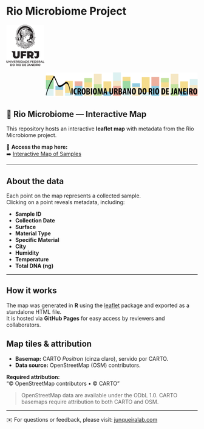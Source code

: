 # Rio Microbiome Project

<p align="left">
  <img src="figures/ufrj.png" width="100">
</p>

<p align="right">
  <img src="figures/micro_urb_rj.png" width="400">
</p>



## 🧬 Rio Microbiome — Interactive Map

This repository hosts an interactive **leaflet map** with metadata from the Rio Microbiome project.  

📍 **Access the map here:**  
➡️ [Interactive Map of Samples](https://JunqueiraLab.github.io/rio_microbiome/map_all_samples.html)

---

## About the data
Each point on the map represents a collected sample.  
Clicking on a point reveals metadata, including:

- **Sample ID**  
- **Collection Date**  
- **Surface**  
- **Material Type**  
- **Specific Material**  
- **City**  
- **Humidity**  
- **Temperature**  
- **Total DNA (ng)**  

---

## How it works
The map was generated in **R** using the [leaflet](https://rstudio.github.io/leaflet/) package and exported as a standalone HTML file.  
It is hosted via **GitHub Pages** for easy access by reviewers and collaborators.

## Map tiles & attribution

- **Basemap:** CARTO *Positron* (cinza claro), servido por CARTO.
- **Data source:** OpenStreetMap (OSM) contributors.

**Required attribution:**  
“© OpenStreetMap contributors • © CARTO”

> OpenStreetMap data are available under the ODbL 1.0. CARTO basemaps require attribution to both CARTO and OSM.


---

✉️ For questions or feedback, please visit: [junqueiralab.com](https://junqueiralab.com)
